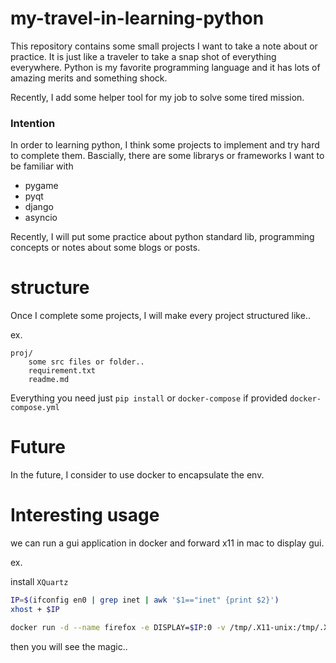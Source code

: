 # my-travel-in-learning-python


This repository contains some small projects I want to take a note about or practice. It is just like a traveler to take a snap shot of everything everywhere. Python is my favorite programming language and it has lots of amazing merits and something shock.

Recently, I add some helper tool for my job to solve some tired mission.

### Intention

In order to learning python, I think some projects to implement and try hard to complete them. Bascially, there are some librarys or frameworks I want to be familiar with

 - pygame
 - pyqt
 - django
 - asyncio

Recently, I will put some practice about python standard lib, programming concepts or notes about some blogs or posts.

# structure

Once I complete some projects, I will make every project structured like..

ex.

```
proj/
    some src files or folder..
    requirement.txt
    readme.md

```

Everything you need just `pip install` or `docker-compose` if provided `docker-compose.yml` 

# Future

In the future, I consider to use docker to encapsulate the env.

# Interesting usage

we can run a gui application in docker and forward x11 in mac to display gui.

ex.

install `XQuartz`

```sh
IP=$(ifconfig en0 | grep inet | awk '$1=="inet" {print $2}')
xhost + $IP

docker run -d --name firefox -e DISPLAY=$IP:0 -v /tmp/.X11-unix:/tmp/.X11-unix jess/firefox

```

then you will see the magic..

